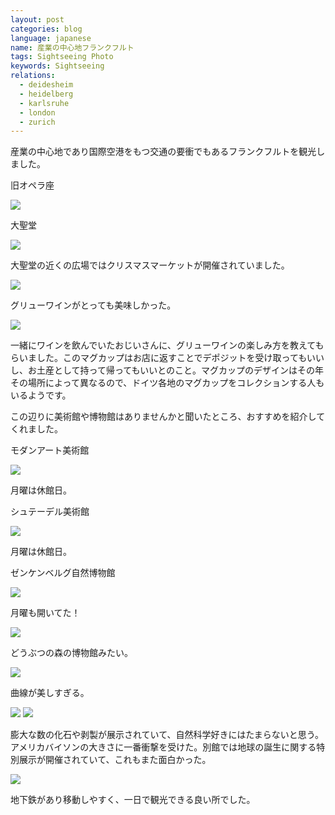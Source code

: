 ```yaml
---
layout: post
categories: blog
language: japanese
name: 産業の中心地フランクフルト
tags: Sightseeing Photo
keywords: Sightseeing
relations:
  - deidesheim
  - heidelberg
  - karlsruhe
  - london
  - zurich
---
```


産業の中心地であり国際空港をもつ交通の要衝でもあるフランクフルトを観光しました。

<p class="injection-center">旧オペラ座</p>

<img src="https://dl.dropboxusercontent.com/u/12208857/img/frankfurt01.JPG" class="image-on-frame">

<p class="injection-center">大聖堂</p>

<img src="https://dl.dropboxusercontent.com/u/12208857/img/frankfurt02.JPG" class="image-on-frame-small">

大聖堂の近くの広場ではクリスマスマーケットが開催されていました。

<img src="https://dl.dropboxusercontent.com/u/12208857/img/frankfurt03.JPG" class="image-on-frame">

グリューワインがとっても美味しかった。

<img src="https://dl.dropboxusercontent.com/u/12208857/img/frankfurt04.JPG" class="image-on-frame">

一緒にワインを飲んでいたおじいさんに、グリューワインの楽しみ方を教えてもらいました。このマグカップはお店に返すことでデポジットを受け取ってもいいし、お土産として持って帰ってもいいとのこと。マグカップのデザインはその年その場所によって異なるので、ドイツ各地のマグカップをコレクションする人もいるようです。

この辺りに美術館や博物館はありませんかと聞いたところ、おすすめを紹介してくれました。

<p class="injection-center">モダンアート美術館</p>

<img src="https://dl.dropboxusercontent.com/u/12208857/img/frankfurt05.JPG" class="image-on-frame">

月曜は休館日。

<p class="injection-center">シュテーデル美術館</p>

<img src="https://dl.dropboxusercontent.com/u/12208857/img/frankfurt06.JPG" class="image-on-frame">

月曜は休館日。

<p class="injection-center">ゼンケンベルグ自然博物館</p>

<img src="https://dl.dropboxusercontent.com/u/12208857/img/frankfurt07.JPG" class="image-on-frame">

月曜も開いてた！

<img src="https://dl.dropboxusercontent.com/u/12208857/img/frankfurt08.JPG" class="image-on-frame">

どうぶつの森の博物館みたい。

<img src="https://dl.dropboxusercontent.com/u/12208857/img/frankfurt09.JPG" class="image-on-frame">

曲線が美しすぎる。

<img src="https://dl.dropboxusercontent.com/u/12208857/img/frankfurt10.JPG" class="image-on-frame">

<img src="https://dl.dropboxusercontent.com/u/12208857/img/frankfurt11.JPG" class="image-on-frame">

膨大な数の化石や剥製が展示されていて、自然科学好きにはたまらないと思う。アメリカバイソンの大きさに一番衝撃を受けた。別館では地球の誕生に関する特別展示が開催されていて、これもまた面白かった。

<img src="https://dl.dropboxusercontent.com/u/12208857/img/frankfurt12.JPG" class="image-on-frame">

地下鉄があり移動しやすく、一日で観光できる良い所でした。
